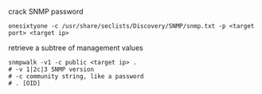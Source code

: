 
crack SNMP password

```
onesixtyone -c /usr/share/seclists/Discovery/SNMP/snmp.txt -p <target port> <target ip>
```

retrieve a subtree of management values

```
snmpwalk -v1 -c public <target ip> .
# -v 1|2c|3 SNMP version
# -c community string, like a password
# . [OID]
```